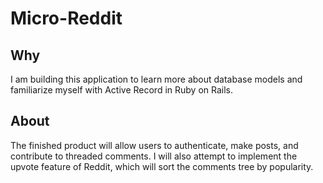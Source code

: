# Micro-Reddit

## Why
I am building this application to learn more about database models and familiarize myself with Active Record in Ruby on Rails.

## About
 The finished product will allow users to authenticate, make posts, and contribute to threaded comments. I will also attempt to implement the upvote feature of Reddit, which will sort the comments tree by popularity.
